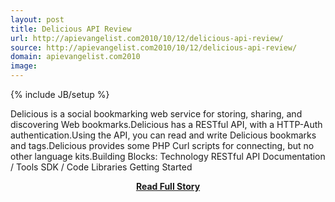 ```yaml
---
layout: post
title: Delicious API Review
url: http://apievangelist.com2010/10/12/delicious-api-review/
source: http://apievangelist.com2010/10/12/delicious-api-review/
domain: apievangelist.com2010
image: 
---
```

{% include JB/setup %}<p>Delicious is a social bookmarking web service for storing, sharing, and discovering Web bookmarks.Delicious has a RESTful API, with a HTTP-Auth authentication.Using the API, you can read and write Delicious bookmarks and tags.Delicious provides some PHP Curl scripts for connecting, but no other language kits.Building Blocks: Technology RESTful API Documentation / Tools SDK / Code Libraries Getting Started</p>
<center><p><a href="http://apievangelist.com2010/10/12/delicious-api-review/" style='padding:25px; font-sze:18px; font-weight: bold;'>Read Full Story</a></p></center>
